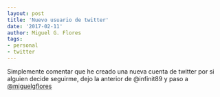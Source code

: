 ```yaml
---
layout: post
title: 'Nuevo usuario de twitter'
date: '2017-02-11'
author: Miguel G. Flores
tags:
- personal
- twitter
---
```


Simplemente comentar que he creado una nueva cuenta de twitter por si alguien decide seguirme, 
dejo la anterior de @infinit89 y paso a [@miguelgflores](https://twitter.com/miguelgflores)
